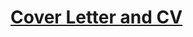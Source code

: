 <h1>
  <a href='https://fedejimenez.github.io' title='Cover Letter and CV' target='_blank'>Cover Letter and CV</a>
</h1>
